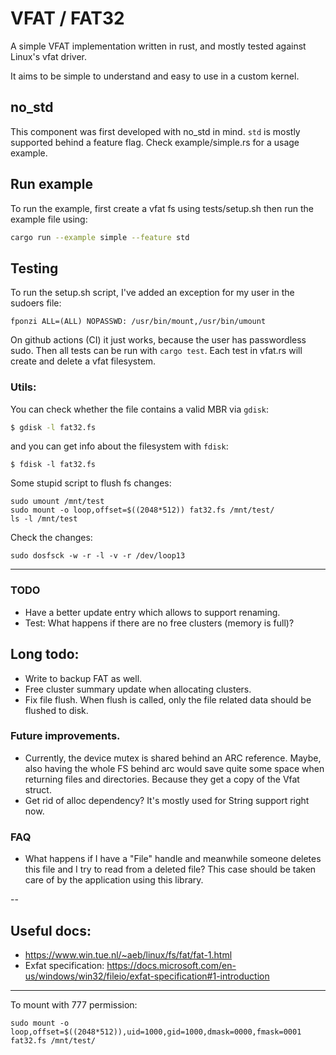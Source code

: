 # VFAT / FAT32

A simple VFAT implementation written in rust, and mostly tested against Linux's vfat driver.

It aims to be simple to understand and easy to use in a custom kernel.

## no_std

This component was first developed with no_std in mind. `std` is mostly supported behind a feature flag.
Check example/simple.rs for a usage example.

## Run example

To run the example, first create a vfat fs using tests/setup.sh then run the example file using:

```bash
cargo run --example simple --feature std
```

## Testing

To run the setup.sh script, I've added an exception for my user in the sudoers file:

```
fponzi ALL=(ALL) NOPASSWD: /usr/bin/mount,/usr/bin/umount
```

On github actions (CI) it just works, because the user has passwordless sudo.
Then all tests can be run with `cargo test`. Each test in vfat.rs will create and delete a vfat filesystem.

### Utils:

You can check whether the file contains a valid MBR via `gdisk`:

```bash
$ gdisk -l fat32.fs
```

and you can get info about the filesystem with `fdisk`:

```
$ fdisk -l fat32.fs
```

Some stupid script to flush fs changes:

```
sudo umount /mnt/test
sudo mount -o loop,offset=$((2048*512)) fat32.fs /mnt/test/
ls -l /mnt/test
```

Check the changes:

```shell
sudo dosfsck -w -r -l -v -r /dev/loop13
```

---

### TODO

* Have a better update entry which allows to support renaming.
* Test: What happens if there are no free clusters (memory is full)?

## Long todo:

* Write to backup FAT as well.
* Free cluster summary update when allocating clusters.
* Fix file flush. When flush is called, only the file related data should be flushed to disk.

### Future improvements.

* Currently, the device mutex is shared behind an ARC reference. Maybe, also having the whole FS behind arc would save
  quite some space when
  returning files and directories. Because they get a copy of the Vfat struct.
* Get rid of alloc dependency? It's mostly used for String support right now.

### FAQ

* What happens if I have a "File" handle and meanwhile someone deletes this file and
  I try to read from a deleted file?
  This case should be taken care of by the application using this library.

--

## Useful docs:

* https://www.win.tue.nl/~aeb/linux/fs/fat/fat-1.html
* Exfat specification: https://docs.microsoft.com/en-us/windows/win32/fileio/exfat-specification#1-introduction

---

To mount with 777 permission:

```
sudo mount -o loop,offset=$((2048*512)),uid=1000,gid=1000,dmask=0000,fmask=0001 fat32.fs /mnt/test/
```